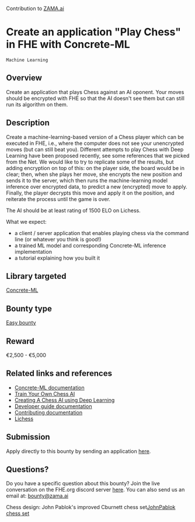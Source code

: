 Contribution to [ZAMA.ai](https://www.zama.ai)<br>
# Create an application "Play Chess" in FHE with Concrete-ML
`Machine Learning`

## Overview
Create an application that plays Chess against an AI oponent. Your moves should be encrypted with FHE so that the AI doesn't see them but can still run its algorithm on them.

## Description
Create a machine-learning-based version of a Chess player which can be executed in FHE, i.e., where the computer does not see your unencrypted moves (but can still beat you). Different attempts to play Chess with Deep Learning have been proposed recently, see some references that we picked from the Net. We would like to try to replicate some of the results, but adding encryption on top of this: on the player side, the board would be in clear; then, when she plays her move, she encrypts the new position and sends it to the server, which then runs the machine-learning model inference over encrypted data, to predict a new (encrypted) move to apply. Finally, the player decrypts this move and apply it on the position, and reiterate the process until the game is over.

The AI should be at least rating of 1500 ELO on Lichess.

What we expect:
- a client / server application that enables playing chess via the command line (or whatever you think is good!)
- a trained ML model and corresponding Concrete-ML inference implementation
- a tutorial explaining how you built it

## Library targeted
[Concrete-ML](https://github.com/zama-ai/concrete-ml)

## Bounty type
[Easy bounty](https://github.com/zama-ai/zama-bounty-program#easy-bounties)

## Reward
€2,500 - €5,000

## Related links and references
- [Concrete-ML documentation](https://docs.zama.ai/concrete-ml)
- [Train Your Own Chess AI](https://towardsdatascience.com/train-your-own-chess-ai-66b9ca8d71e4)
- [Creating A Chess AI using Deep Learning](https://towardsdatascience.com/creating-a-chess-ai-using-deep-learning-d5278ea7dcf)
- [Developer guide documentation](https://docs.zama.ai/concrete-ml)
- [Contributing documentation](https://docs.zama.ai/concrete-ml/developer-guide/contributing)
- [Lichess](https://lichess.org)

## Submission
Apply directly to this bounty by sending an application [here](https://zama.ai/bounty-program-application).

## Questions?
Do you have a specific question about this bounty? Join the live conversation on the FHE.org discord server [here](https://discord.fhe.org). You can also send us an email at: bounty@zama.ai

Chess design: John Pablok's improved Cburnett chess set[JohnPablok chess set](https://opengameart.org/sites/default/files/JohnPablok%20Cburnett%20Chess%20Zip.zip)
